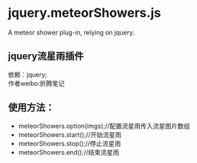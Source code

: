 # jquery.meteorShowers.js
A meteor shower plug-in, relying on jquery.
## jquery流星雨插件
  依赖：jquery;  
  作者weibo:折腾笔记
## 使用方法：
 * meteorShowers.option(imgs);//配置流星雨传入流星图片数组
 * meteorShowers.start();//开始流星雨
 * meteorShowers.stop();//停止流星雨
 * meteorShowers.end();//结束流星雨
